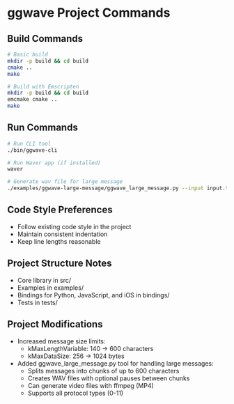 # ggwave Project Commands

## Build Commands
```bash
# Basic build
mkdir -p build && cd build
cmake ..
make

# Build with Emscripten
mkdir -p build && cd build
emcmake cmake ..
make
```

## Run Commands
```bash
# Run CLI tool
./bin/ggwave-cli

# Run Waver app (if installed)
waver

# Generate wav file for large message
./examples/ggwave-large-message/ggwave_large_message.py --input input.txt --output output.wav
```

## Code Style Preferences
- Follow existing code style in the project
- Maintain consistent indentation
- Keep line lengths reasonable

## Project Structure Notes
- Core library in src/
- Examples in examples/
- Bindings for Python, JavaScript, and iOS in bindings/
- Tests in tests/

## Project Modifications
- Increased message size limits:
  - kMaxLengthVariable: 140 → 600 characters
  - kMaxDataSize: 256 → 1024 bytes
- Added ggwave_large_message.py tool for handling large messages:
  - Splits messages into chunks of up to 600 characters
  - Creates WAV files with optional pauses between chunks
  - Can generate video files with ffmpeg (MP4)
  - Supports all protocol types (0-11)